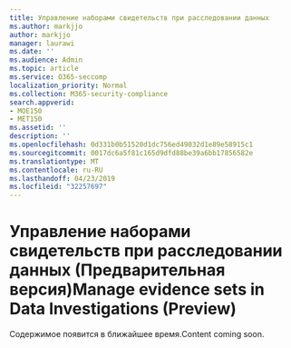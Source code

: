 ```yaml
---
title: Управление наборами свидетельств при расследовании данных
ms.author: markjjo
author: markjjo
manager: laurawi
ms.date: ''
ms.audience: Admin
ms.topic: article
ms.service: O365-seccomp
localization_priority: Normal
ms.collection: M365-security-compliance
search.appverid:
- MOE150
- MET150
ms.assetid: ''
description: ''
ms.openlocfilehash: 0d331b0b51520d1dc756ed49032d1e89e58915c1
ms.sourcegitcommit: 0017dc6a5f81c165d9dfd88be39a6bb17856582e
ms.translationtype: MT
ms.contentlocale: ru-RU
ms.lasthandoff: 04/23/2019
ms.locfileid: "32257697"
---
```

# <a name="manage-evidence-sets-in-data-investigations-preview"></a><span data-ttu-id="2d278-102">Управление наборами свидетельств при расследовании данных (Предварительная версия)</span><span class="sxs-lookup"><span data-stu-id="2d278-102">Manage evidence sets in Data Investigations (Preview)</span></span>  

<span data-ttu-id="2d278-103">Содержимое появится в ближайшее время.</span><span class="sxs-lookup"><span data-stu-id="2d278-103">Content coming soon.</span></span>

  

